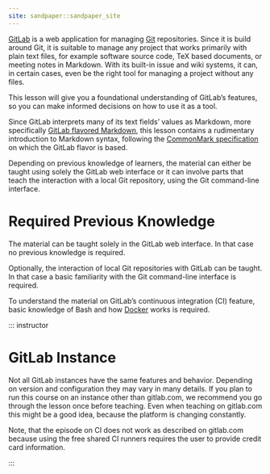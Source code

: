 ```yaml
---
site: sandpaper::sandpaper_site
---
```


[GitLab] is a web application for managing [Git] repositories.
Since it is build around Git, it is suitable to manage any project that works primarily with plain text files, for example software source code, TeX based documents, or meeting notes in Markdown.
With its built-in issue and wiki systems, it can, in certain cases, even be the right tool for managing a project without any files.

This lesson will give you a foundational understanding of GitLab’s features, so you can make informed decisions on how to use it as a tool.

Since GitLab interprets many of its text fields’ values as Markdown, more specifically [GitLab flavored Markdown][GitLabMarkdown], this lesson contains a rudimentary introduction to Markdown syntax, following the [CommonMark specification][CommonMark] on which the GitLab flavor is based.

Depending on previous knowledge of learners, the material can either be taught using solely the GitLab web interface or it can involve parts that teach the interaction with a local Git repository, using the Git command-line interface.

[CommonMark]: https://spec.commonmark.org/current/
[Git]: https://git-scm.com/
[GitLab]: https://about.gitlab.com/
[GitLabMarkdown]: https://docs.gitlab.com/ee/user/markdown.html

# Required Previous Knowledge

The material can be taught solely in the GitLab web interface.
In that case no previous knowledge is required.

Optionally, the interaction of local Git repositories with GitLab can be taught.
In that case a basic familiarity with the Git command-line interface is required.

To understand the material on GitLab’s continuous integration (CI) feature, basic knowledge of Bash and how [Docker] works is required.

[Docker]: https://www.docker.com/

::: instructor

# GitLab Instance

Not all GitLab instances have the same features and behavior.
Depending on version and configuration they may vary in many details.
If you plan to run this course on an instance other than gitlab.com, we recommend you go through the lesson once before teaching.
Even when teaching on gitlab.com this might be a good idea, because the platform is changing constantly.

Note, that the episode on CI does not work as described on gitlab.com because using the free shared CI runners requires the user to provide credit card information.

:::
